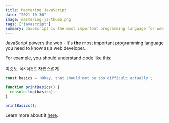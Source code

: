 ```yaml
---
title: Mastering JavaScript
date: "2021-10-30"
image: mastering-js-thumb.png
tags: ["javascript"]
summary: JavaScript is the most important programming language for web development. You probably don't know it well enough!
---
```


JavaScript powers the web - it's **the** most important programming language you need to know as a web developer.

For example, you should understand code like this:

이것도` 예시이것도` 자연스럽게

```js
const basics = 'Okay, that should not be too difficult actually';

function printBasics() {
  console.log(basics):
}

printBasics();
```

Learn more about it [here](https://academind.com).
